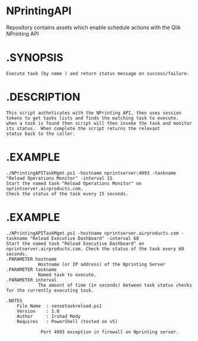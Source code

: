 # NPrintingAPI
Repository contains assets which enable schedule actions with the Qlik NPrinting API

# .SYNOPSIS  
    Execute task (by name ) and return status message on success/failure.
     
# .DESCRIPTION  
    This script authnticates with the NPrinting API, then uses session tokens to get tasks lists and finds the matching task to execute.  
    when a task is found then script will then invoke the task and monitor its status.  When complete the script returns the relevant  
    status back to the caller.
# .EXAMPLE    
    ./NPrintingAPITaskMgmt.ps1 -hostname nprintserver:4993 -taskname "Reload Operations Monitor" -interval 15
    Start the named task "Reload Operations Monitor" on nprintserver.airproducts.com. 
    Check the status of the task every 15 seconds.
    
# .EXAMPLE
    ./NPrintingAPITaskMgmt.ps1 -hostname nprintserver.airproducts.com -taskname "Reload Executive Dashboard" -interval 60
    Start the named task "Reload Executive Dashboard" on nprintserver.airproducts.com. Check the status of the task every 60 seconds.
    .PARAMETER hostname
                Hostname (or IP address) of the Nprinting Server 
    .PARAMETER taskname
                Named task to execute.
    .PARAMETER interval
                The amount of time (in seconds) between task status checks for the currently executing task.
                  
    .NOTES  
        File Name  : sensetaskreload.ps1
        Version    : 1.0 
        Author     : Irshad Mody 
        Requires   : PowerShell (tested on v5)
                 
                 Port 4993 exception in firewall on Nprinting server.
